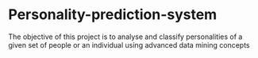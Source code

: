 # Personality-prediction-system
The objective of this project is to analyse and classify personalities of a given set of people or an individual using advanced data mining concepts
